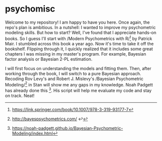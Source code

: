 # psychomisc

Welcome to my repository! I am happy to have you here. Once again, the repo's
plan is ambitious. In a nutshell: I wanted to improve my psychometric modeling
skills. But how to start? Well, I've found that I appreciate hands-on books. So
I guess I'll start with /Modern Psychometrics with R/[^1] by Patrick Mair. I
stumbled across this book a year ago. Now it's time to take it off the
bookshelf. Flipping through it, I quickly realized that it includes some great
chapters  I was missing in my master's program. For example, Bayesian factor
analysis or Bayesian 2-PL estimation.

I will first focus on understanding the models and fitting them. Then, after
working through the book, I will switch to a pure Bayesian approach. Recoding
Rov Levy's and Robert J. Mislevy's /Bayesian Psychometric Modeling/[^2] in Stan
will show me any gaps in my knowledge. Noah Padgett has already done this [^3].
His script will help me evaluate my code and stay on track. Neat!

[^1]: https://link.springer.com/book/10.1007/978-3-319-93177-7
[^2]: http://bayespsychometrics.com/ ↩
[^3]: https://noah-padgett.github.io/Bayesian-Psychometric-Modeling/index.html
